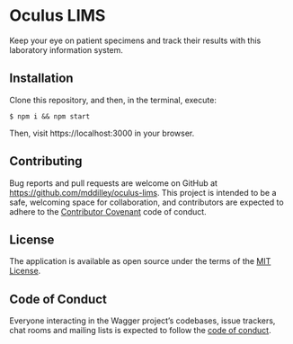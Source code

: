 # Oculus LIMS

Keep your eye on patient specimens and track their results with this laboratory information system.

## Installation

Clone this repository, and then, in the terminal, execute:

    $ npm i && npm start

Then, visit https://localhost:3000 in your browser.

## Contributing

Bug reports and pull requests are welcome on GitHub at https://github.com/mddilley/oculus-lims. This project is intended to be a safe, welcoming space for collaboration, and contributors are expected to adhere to the [Contributor Covenant](http://contributor-covenant.org) code of conduct.

## License

The application is available as open source under the terms of the [MIT License](https://opensource.org/licenses/MIT).

## Code of Conduct

Everyone interacting in the Wagger project’s codebases, issue trackers, chat rooms and mailing lists is expected to follow the [code of conduct](https://github.com/mddilley/oculus-lims/blob/master/CODE_OF_CONDUCT.md).
